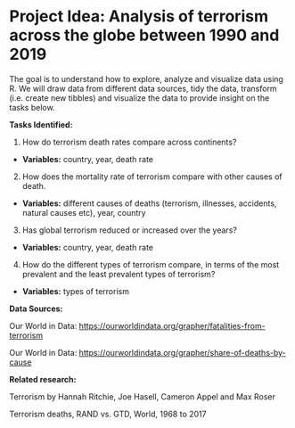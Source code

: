 # Project Idea: Analysis of terrorism across the globe between 1990 and 2019

The goal is to understand how to explore, analyze and visualize data using R. We will draw data from different data sources, tidy the data, transform (i.e. create new tibbles) 
and visualize the data to provide insight on the tasks below. 

__Tasks Identified:__
1. How do terrorism death rates compare across continents?

- __Variables:__ country, year, death rate 

2. How does the mortality rate of terrorism compare with other causes of death.

- __Variables:__ different causes of deaths (terrorism, illnesses, accidents, natural causes etc), year, country

3. Has global terrorism reduced or increased over the years?

- __Variables:__ country, year, death rate
 
4. How do the different types of terrorism compare, in terms of the most prevalent and the least prevalent types of terrorism?

- __Variables:__ types of terrorism

__Data Sources:__

Our World in Data:  https://ourworldindata.org/grapher/fatalities-from-terrorism

Our World in Data: https://ourworldindata.org/grapher/share-of-deaths-by-cause

__Related research:__

Terrorism by Hannah Ritchie, Joe Hasell, Cameron Appel and Max Roser

Terrorism deaths, RAND vs. GTD, World, 1968 to 2017


